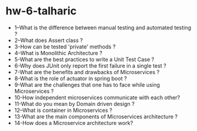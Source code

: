 # hw-6-talharic

- 1–What is the difference between manual testing and automated testing ?
- 2–What does Assert class ?
- 3-How can be tested 'private' methods ?
- 4–What is Monolithic Architecture ?
- 5-What are the best practices to write a Unit Test Case ?
- 6-Why does JUnit only report the first failure in a single test ?
- 7-What are the benefits and drawbacks of Microservices ?
- 8-What is the role of actuator in spring boot ?
- 9-What are the challenges that one has to face while using Microservices ?
- 10-How independent microservices communicate with each other?
- 11-What do you mean by Domain driven design ?
- 12–What is container in Microservices ?
- 13-What are the main components of Microservices architecture ?
- 14-How does a Microservice architecture work?
